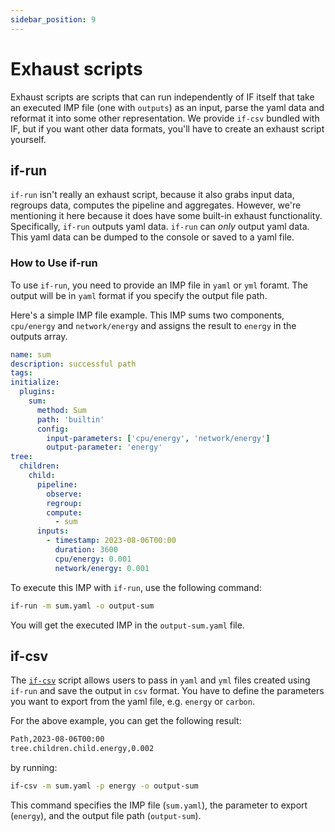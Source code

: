 ```yaml
---
sidebar_position: 9
---
```


# Exhaust scripts

Exhaust scripts are scripts that can run independently of IF itself that take an executed IMP file (one with `outputs`) as an input, parse the yaml data and reformat it into some other representation. We provide `if-csv` bundled with IF, but if you want other data formats, you'll have to create an exhaust script yourself.

## if-run

`if-run` isn't really an exhaust script, because it also grabs input data, regroups data, computes the pipeline and aggregates. However, we're mentioning it here because it does have some built-in exhaust functionality. Specifically, `if-run` outputs yaml data. `if-run` can _only_ output yaml data. This yaml data can be dumped to the console or saved to a yaml file.

### How to Use if-run

To use `if-run`, you need to provide an IMP file in `yaml` or `yml` foramt. The output will be in `yaml` format if you specify the output file path.

Here's a simple IMP file example. This IMP sums two components, `cpu/energy` and `network/energy` and assigns the result to `energy` in the outputs array.

```yaml
name: sum
description: successful path
tags:
initialize:
  plugins:
    sum:
      method: Sum
      path: 'builtin'
      config:
        input-parameters: ['cpu/energy', 'network/energy']
        output-parameter: 'energy'
tree:
  children:
    child:
      pipeline:
        observe:
        regroup:
        compute:
          - sum
      inputs:
        - timestamp: 2023-08-06T00:00
          duration: 3600
          cpu/energy: 0.001
          network/energy: 0.001
```

To execute this IMP with `if-run`, use the following command:

```sh
if-run -m sum.yaml -o output-sum
```

You will get the executed IMP in the `output-sum.yaml` file.

## if-csv

The [`if-csv`](../users/how-to-export-csv-file-with-if-csv.md) script allows users to pass in `yaml` and `yml` files created using `if-run` and save the output in `csv` format. You have to define the parameters you want to export from the yaml file, e.g. `energy` or `carbon`.

For the above example, you can get the following result:

```sh
Path,2023-08-06T00:00
tree.children.child.energy,0.002
```

by running:

```sh
if-csv -m sum.yaml -p energy -o output-sum
```

This command specifies the IMP file (`sum.yaml`), the parameter to export (`energy`), and the output file path (`output-sum`).
